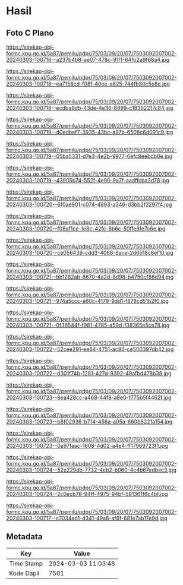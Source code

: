 # Hasil

## Foto C Plano

https://sirekap-obj-formc.kpu.go.id/5a87/pemilu/pdpr/75/03/09/20/07/7503092007002-20240303-100716--a237b4b8-ae07-478c-91f1-64fb2a9f68a4.jpg

https://sirekap-obj-formc.kpu.go.id/5a87/pemilu/pdpr/75/03/09/20/07/7503092007002-20240303-100718--ea7158cd-f08f-40ee-a625-744fb80c5e8e.jpg

https://sirekap-obj-formc.kpu.go.id/5a87/pemilu/pdpr/75/03/09/20/07/7503092007002-20240303-100718--ecdba9db-43de-4e36-8899-c18362217c84.jpg

https://sirekap-obj-formc.kpu.go.id/5a87/pemilu/pdpr/75/03/09/20/07/7503092007002-20240303-100719--d0edbef7-3935-43bc-a97b-6508c6d091c9.jpg

https://sirekap-obj-formc.kpu.go.id/5a87/pemilu/pdpr/75/03/09/20/07/7503092007002-20240303-100719--05ba5331-d7e3-4e2b-9977-0efc8eebdb0e.jpg

https://sirekap-obj-formc.kpu.go.id/5a87/pemilu/pdpr/75/03/09/20/07/7503092007002-20240303-100719--43905b74-552f-4e90-9a7f-aadffcba3d78.jpg

https://sirekap-obj-formc.kpu.go.id/5a87/pemilu/pdpr/75/03/09/20/07/7503092007002-20240303-100720--6f0ae901-c074-4893-a346-d3bb2f3297f4.jpg

https://sirekap-obj-formc.kpu.go.id/5a87/pemilu/pdpr/75/03/09/20/07/7503092007002-20240303-100720--f08af1ce-1e8c-42fc-8b6c-50ffe8fe7c6e.jpg

https://sirekap-obj-formc.kpu.go.id/5a87/pemilu/pdpr/75/03/09/20/07/7503092007002-20240303-100720--ce056439-cdd3-4088-8ace-2d6518c8ef10.jpg

https://sirekap-obj-formc.kpu.go.id/5a87/pemilu/pdpr/75/03/09/20/07/7503092007002-20240303-100721--bb1282ab-6670-4a2d-8d98-b4750cf86d94.jpg

https://sirekap-obj-formc.kpu.go.id/5a87/pemilu/pdpr/75/03/09/20/07/7503092007002-20240303-100721--974a5ccc-e60c-4179-9dd1-f878cd51b2f0.jpg

https://sirekap-obj-formc.kpu.go.id/5a87/pemilu/pdpr/75/03/09/20/07/7503092007002-20240303-100721--0f36544f-f981-4785-a59d-f38365e5ce78.jpg

https://sirekap-obj-formc.kpu.go.id/5a87/pemilu/pdpr/75/03/09/20/07/7503092007002-20240303-100722--52cee291-ee64-4751-ac86-ce500397db42.jpg

https://sirekap-obj-formc.kpu.go.id/5a87/pemilu/pdpr/75/03/09/20/07/7503092007002-20240303-100722--d301f74b-1281-427d-9392-49afbd478b38.jpg

https://sirekap-obj-formc.kpu.go.id/5a87/pemilu/pdpr/75/03/09/20/07/7503092007002-20240303-100723--8ea428cc-a468-44f8-a8e0-f775b5f4462f.jpg

https://sirekap-obj-formc.kpu.go.id/5a87/pemilu/pdpr/75/03/09/20/07/7503092007002-20240303-100723--b8f02936-b714-456a-a05a-660b8221a154.jpg

https://sirekap-obj-formc.kpu.go.id/5a87/pemilu/pdpr/75/03/09/20/07/7503092007002-20240303-100723--0a97faac-1608-4d02-a4e4-ff17969723f1.jpg

https://sirekap-obj-formc.kpu.go.id/5a87/pemilu/pdpr/75/03/09/20/07/7503092007002-20240303-100724--52e229db-7732-4eb2-b060-4c4b67edbec3.jpg

https://sirekap-obj-formc.kpu.go.id/5a87/pemilu/pdpr/75/03/09/20/07/7503092007002-20240303-100724--2c0ecb78-94ff-4975-94bf-591361f6c4bf.jpg

https://sirekap-obj-formc.kpu.go.id/5a87/pemilu/pdpr/75/03/09/20/07/7503092007002-20240303-100717--c7034ad1-d341-49a6-af6f-681e7ab17e9d.jpg


## Metadata

| Key        | Value               |
| ---------- | ------------------- |
| Time Stamp | 2024-03-03 11:03:46 |
| Kode Dapil | 7501                |



